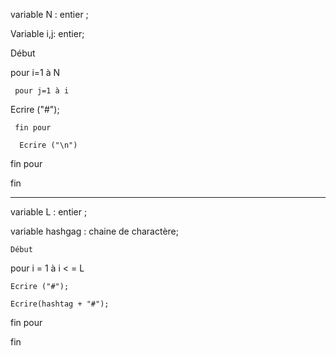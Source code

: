 variable N : entier ;

Variable i,j: entier;

 Début

pour i=1 à N

     pour j=1 à i

Ecrire ("#");

     fin pour

      Ecrire ("\n")

fin pour


   fin

----------------------------------------------------------------------

variable L : entier ;

variable hashgag : chaine de charactère;

    Début 

pour i = 1 à i < = L
    
    Ecrire ("#");

    Ecrire(hashtag + "#");

fin pour

fin




